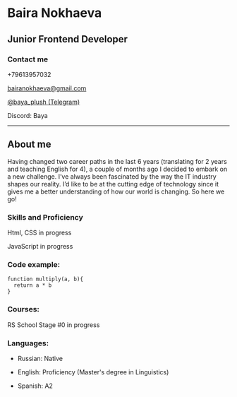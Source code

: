 # Baira Nokhaeva
## Junior Frontend Developer
### Contact me

+79613957032

bairanokhaeva@gmail.com

[@baya_plush (Telegram)](https://t.me/baya_plush)

Discord: Baya


***********

## About me

Having changed two career paths in the last 6 years (translating for 2 years and teaching English for 4), a couple of months ago I decided to embark on a new challenge. I’ve always been fascinated by the way the IT industry shapes our reality.
I’d like to be at the cutting edge of technology since it gives me a better understanding of how our world is changing. 
So here we go!

### Skills and Proficiency

Html, CSS in progress

JavaScript in progress

### Code example:

```
function multiply(a, b){
  return a * b
}
```

### Courses:

RS School Stage #0 in progress

### Languages:
* Russian: Native

* English: Proficiency (Master's degree in Linguistics)

* Spanish: A2

